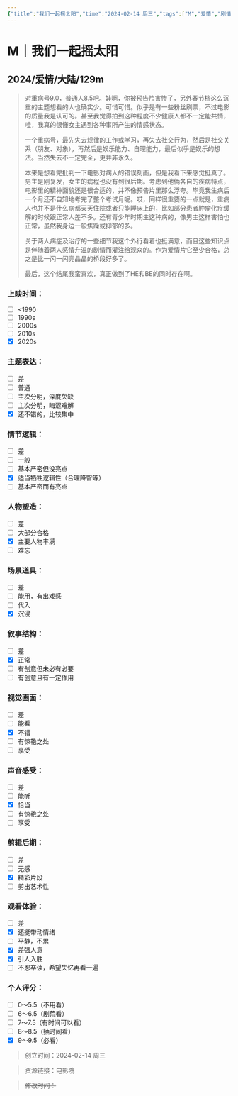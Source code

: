 ```yaml
---
{"title":"我们一起摇太阳","time":"2024-02-14 周三","tags":["M","爱情","剧情"],"rating":"9.0","dg-publish":true,"permalink":"/300 评价/M电影/新近看过/我们一起摇太阳/","dgPassFrontmatter":true,"created":"2024-02-14T20:26:17.411+08:00","updated":"2024-02-14T23:18:53.540+08:00"}
---
```


# M｜我们一起摇太阳
## 2024/爱情/大陆/129m
>对重病号9.0，普通人8.5吧。娃啊，你被预告片害惨了，另外春节档这么沉重的主题想看的人也确实少。可惜可惜。似乎是有一些粉丝刷票，不过电影的质量我是认可的。甚至我觉得拍到这种程度不少健康人都不一定能共情，哇，我真的很懂女主遇到各种事所产生的情感状态。
>
>一个重病号，最先失去规律的工作或学习，再失去社交行为，然后是社交关系（朋友、对象），再然后是娱乐能力、自理能力，最后似乎是娱乐的想法。当然失去不一定完全，更并非永久。
>
>本来是想看完批判一下电影对病人的错误刻画，但是我看下来感觉挺真了。男主是刚复发，女主的病程也没有到很后期。考虑到他俩各自的疾病特点，电影里的精神面貌还是很合适的，并不像预告片里那么浮夸。毕竟我生病后一个月还不自知地考完了整个考试月呢。哎，同样很重要的一点就是，重病人也并不是什么病都天天住院或者只能睡床上的，比如部分患者肿瘤化疗缓解的时候跟正常人差不多。还有青少年时期生这种病的，像男主这样害怕也正常，虽然我身边一般焦躁或抑郁的多。
>
>关于两人病症及治疗的一些细节我这个外行看着也挺满意，而且这些知识点是伴随着两人感情升温的剧情而灌注给观众的。作为爱情片它至少合格，总之是比一闪一闪亮晶晶的桥段好多了。
>
>最后，这个结尾我蛮喜欢，真正做到了HE和BE的同时存在啊。
### 上映时间：
- [ ] <1990
- [ ] 1990s
- [ ] 2000s
- [ ] 2010s
- [x] 2020s
### 主题表达：
- [ ] 差
- [ ] 普通
- [ ] 主次分明，深度欠缺
- [ ] 主次分明，晦涩难解
- [x] 还不错的，比较集中
### 情节逻辑：
- [ ] 差
- [ ] 一般
- [ ] 基本严密但没亮点
- [x] 适当牺牲逻辑性（合理降智等）
- [ ] 基本严密而有亮点
### 人物塑造：
- [ ] 差
- [ ] 大部分合格
- [x] 主要人物丰满
- [ ] 难忘
### 场景道具：
- [ ] 差
- [ ] 能用，有出戏感
- [ ] 代入
- [x] 沉浸
### 叙事结构：
- [ ] 差
- [x] 正常
- [ ] 有创意但未必有必要
- [ ] 有创意且有一定作用
### 视觉画面：
- [ ] 差
- [ ] 能看
- [x] 不错
- [ ] 有惊艳之处
- [ ] 享受
### 声音感受：
- [ ] 差
- [ ] 能听
- [x] 恰当
- [ ] 有惊艳之处
- [ ] 享受
### 剪辑后期：
- [ ] 差
- [ ] 无感
- [x] 精彩片段
- [ ] 剪出艺术性
### 观看体验：
- [ ] 差
- [x] 还挺带动情绪
- [ ] 平静，不累
- [x] 差强人意
- [x] 引人入胜
- [ ] 不忍卒读，希望失忆再看一遍
### 个人评分：
- [ ] 0～5.5（不用看）
- [ ] 6～6.5（剧荒看）
- [ ] 7～7.5（有时间可以看）
- [ ] 8～8.5（抽时间看）
- [x] 9～9.5（必看）

>创立时间：2024-02-14 周三

>资源链接：电影院

>~~修改时间：~~



